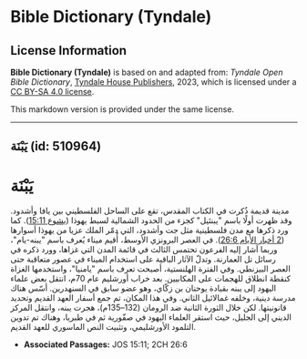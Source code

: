 # Bible Dictionary (Tyndale)

## License Information

**Bible Dictionary (Tyndale)** is based on and adapted from: _Tyndale Open Bible Dictionary_, [Tyndale House Publishers](https://tyndaleopenresources.com/), 2023, which is licensed under a [CC BY-SA 4.0 license](https://creativecommons.org/licenses/by-sa/4.0/legalcode.en).

This markdown version is provided under the same license.



--------------------------------

## يَبْنَة (id: 510964)

يَبْنَة
=======

مدينة قديمة ذُكرت في الكتاب المقدس، تقع على الساحل الفلسطيني بين يافا وأشدود. وقد ظهرت أولًا باسم "يبنئيل" كجزء من الحدود الشمالية لسبط يهوذا ([يشوع 15:11](https://ref.ly/Josh15:11)). كما ورد ذكرها مع مدن فلسطينية مثل جت وأشدود، التي دمّر الملك عزيا من يهوذا أسوارها ([2 أخبار الأيام 26:6](https://ref.ly/2Chr26:6)). في العصر البرونزي الأوسط، أُقيم ميناء يُعرف باسم "يبنه\-يام"، وربما أشار إليه الفرعون تحتمس الثالث في قائمة المدن التي غزاها، وورد ذكره في رسائل تل العمارنة. وتدلّ الآثار الباقية على استخدام الميناء في عصور متعاقبة حتى العصر البيزنطي. وفي الفترة الهلنستية، أصبحت تعرف باسم "يامنيا"، واستخدمها الغزاة كنقطة انطلاق للهجمات على المكابيين. بعد خراب أورشليم عام 70م، انتقل بعض علماء اليهود إلى يبنه بقيادة يوحنان بن زكّاي، وهو عضو سابق في السنهدرين. أسّس هناك مدرسة دينية، وخلفه غمالائيل الثاني. وفي هذا المكان، تم جمع أسفار العهد القديم وتحديد قانونيتها. لكن خلال الثورة الثانية ضد الرومان (132–135م)، هجرت يبنه، وانتقل المركز الديني إلى الجليل، حيث استقر العلماء اليهود في صفّورية ثم في طبريا، وهناك تم تدوين التلمود الأورشليمي، وتثبيت النص الماسوري للعهد القديم.

* **Associated Passages:** JOS 15:11; 2CH 26:6

